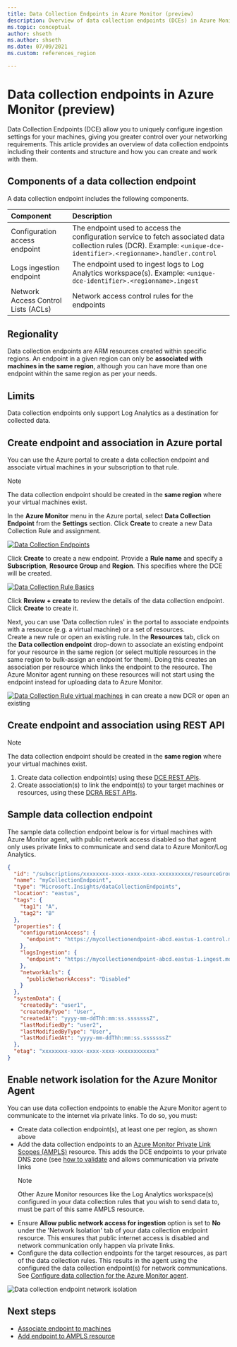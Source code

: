 ```yaml
---
title: Data Collection Endpoints in Azure Monitor (preview)
description: Overview of data collection endpoints (DCEs) in Azure Monitor including their contents and structure and how you can create and work with them.
ms.topic: conceptual
author: shseth
ms.author: shseth
ms.date: 07/09/2021
ms.custom: references_region

---
```


# Data collection endpoints in Azure Monitor (preview)
Data Collection Endpoints (DCE) allow you to uniquely configure ingestion settings for your machines, giving you greater control over your networking requirements. This article provides an overview of data collection endpoints including their contents and structure and how you can create and work with them.

## Components of a data collection endpoint
A data collection endpoint includes the following components.

| Component | Description |
|:---|:---|
| Configuration access endpoint | The endpoint used to access the configuration service to fetch associated data collection rules (DCR). Example: `<unique-dce-identifier>.<regionname>.handler.control` |
| Logs ingestion endpoint | The endpoint used to ingest logs to Log Analytics workspace(s). Example: `<unique-dce-identifier>.<regionname>.ingest` |
| Network Access Control Lists (ACLs) | Network access control rules for the endpoints


## Regionality
Data collection endpoints are ARM resources created within specific regions. An endpoint in a given region can only be **associated with machines in the same region**, although you can have more than one endpoint within the same region as per your needs.

## Limits
Data collection endpoints only support Log Analytics as a destination for collected data. 

## Create endpoint and association in Azure portal
You can use the Azure portal to create a data collection endpoint and associate virtual machines in your subscription to that rule. 

> [!NOTE]
> The data collection endpoint should be created in the **same region** where your virtual machines exist.  

In the **Azure Monitor** menu in the Azure portal, select **Data Collection Endpoint** from the **Settings** section. Click **Create** to create a new Data Collection Rule and assignment.

[![Data Collection Endpoints](media/data-collection-endpoint-overview/data-collection-endpoint-overview.png)](media/data-collection-endpoint-overview/data-collection-endpoint-overview.png#lightbox)

Click **Create** to create a new endpoint. Provide a **Rule name** and specify a **Subscription**, **Resource Group** and **Region**. This specifies where the DCE will be created.

[![Data Collection Rule Basics](media/data-collection-endpoint-overview/data-collection-endpoint-basics.png)](media/data-collection-endpoint-overview/data-collection-endpoint-basics.png#lightbox)

Click **Review + create** to review the details of the data collection endpoint. Click **Create** to create it.

Next, you can use 'Data collection rules' in the portal to associate endpoints with a resource (e.g. a virtual machine) or a set of resources.  
Create a new rule or open an existing rule. In the **Resources** tab, click on the **Data collection endpoint** drop-down to associate an existing endpoint for your resource in the same region (or select multiple resources in the same region to bulk-assign an endpoint for them). Doing this creates an association per resource which links the endpoint to the resource. The Azure Monitor agent running on these resources will not start using the endpoint instead for uploading data to Azure Monitor.

[![Data Collection Rule virtual machines](media/data-collection-rule-azure-monitor-agent/data-collection-rule-virtual-machines-dce.png)](media/data-collection-rule-azure-monitor-agent/data-collection-rule-virtual-machines-dce.png#lightbox) in can create a new DCR or open an existing

## Create endpoint and association using REST API

> [!NOTE]
> The data collection endpoint should be created in the **same region** where your virtual machines exist.  

1. Create data collection endpoint(s) using these [DCE REST APIs](/rest/api/monitor/datacollectionendpoints).
2. Create association(s) to link the endpoint(s) to your target machines or resources, using these [DCRA REST APIs](/rest/api/monitor/datacollectionruleassociations/create#examples).


## Sample data collection endpoint
The sample data collection endpoint below is for virtual machines with Azure Monitor agent, with public network access disabled so that agent only uses private links to communicate and send data to Azure Monitor/Log Analytics.

```json
{
  "id": "/subscriptions/xxxxxxxx-xxxx-xxxx-xxxx-xxxxxxxxxx/resourceGroups/myResourceGroup/providers/Microsoft.Insights/dataCollectionEndpoints/myCollectionEndpoint",
  "name": "myCollectionEndpoint",
  "type": "Microsoft.Insights/dataCollectionEndpoints",
  "location": "eastus",
  "tags": {
    "tag1": "A",
    "tag2": "B"
  },
  "properties": {
    "configurationAccess": {
      "endpoint": "https://mycollectionendpoint-abcd.eastus-1.control.monitor.azure.com"
    },
    "logsIngestion": {
      "endpoint": "https://mycollectionendpoint-abcd.eastus-1.ingest.monitor.azure.com"
    },
    "networkAcls": {
      "publicNetworkAccess": "Disabled"
    }
  },
  "systemData": {
    "createdBy": "user1",
    "createdByType": "User",
    "createdAt": "yyyy-mm-ddThh:mm:ss.sssssssZ",
    "lastModifiedBy": "user2",
    "lastModifiedByType": "User",
    "lastModifiedAt": "yyyy-mm-ddThh:mm:ss.sssssssZ"
  },
  "etag": "xxxxxxxx-xxxx-xxxx-xxxx-xxxxxxxxxxxx"
}
```

## Enable network isolation for the Azure Monitor Agent
You can use data collection endpoints to enable the Azure Monitor agent to communicate to the internet via private links. To do so, you must:
- Create data collection endpoint(s), at least one per region, as shown above
- Add the data collection endpoints to an [Azure Monitor Private Link Scopes (AMPLS)](../logs/private-link-security.md#connect-azure-monitor-resources) resource. This adds the DCE endpoints to your private DNS zone (see [how to validate](../logs/private-link-security.md#privatelink-monitor-azure-com) and allows communication via private links
	> [!NOTE]
	> Other Azure Monitor resources like the Log Analytics workspace(s) configured in your data collection rules that you wish to send data to, must be part of this same AMPLS resource.
- Ensure **Allow public network access for ingestion** option is set to **No** under the 'Network Isolation' tab of your data collection endpoint resource. This ensures that public internet access is disabled and network communication only happen via private links.
- Configure the data collection endpoints for the target resources, as part of the data collection rules. This results in the agent using the configured the data collection endpoint(s) for network communications. See [Configure data collection for the Azure Monitor agent](../agents/data-collection-rule-azure-monitor-agent.md).

![Data collection endpoint network isolation](media/data-collection-endpoint-overview/data-collection-endpoint-network-isolation.png)

## Next steps
- [Associate endpoint to machines](data-collection-rule-azure-monitor-agent.md#create-rule-and-association-in-azure-portal)
- [Add endpoint to AMPLS resource](../logs/private-link-security.md#connect-azure-monitor-resources) 
